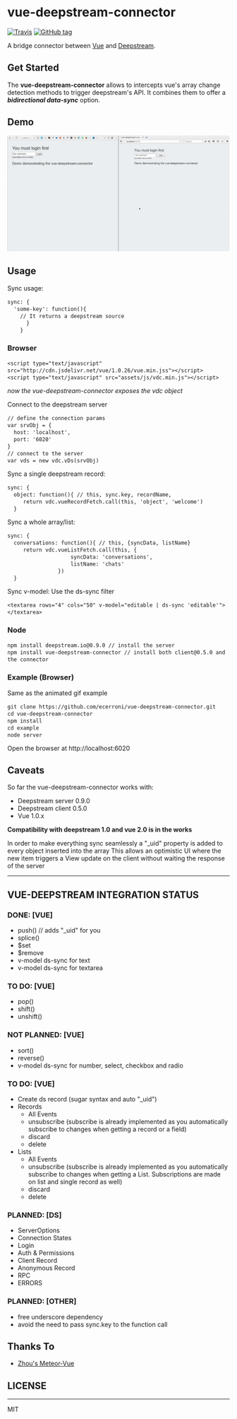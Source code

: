 # vue-deepstream-connector

[![Travis](https://img.shields.io/travis/ecerroni/vue-deepstream-connector.svg)](https://travis-ci.org/ecerroni/vue-deepstream-connector/builds)
[![GitHub tag](https://img.shields.io/github/tag/ecerroni/vue-deepstream-connector.svg)](https://github.com/ecerroni/vue-deepstream-connector/releases/tag/0.1.0)

A bridge connector between [Vue](http://vuejs.org) and [Deepstream](http://deepstream.io).

## Get Started
The __vue-deepstream-connector__ allows to intercepts vue's array change detection methods to trigger deepstream's API. It combines them to offer a ___bidirectional data-sync___ option.

## Demo
![Vue-DeepStream-Connector Demo](example/assets/img/vdc.gif)

## Usage

Sync usage:

    sync: {
      'some-key': function(){
        // It returns a deepstream source
          }
        }



### Browser

    <script type="text/javascript" src="http://cdn.jsdelivr.net/vue/1.0.26/vue.min.jss"></script>
    <script type="text/javascript" src="assets/js/vdc.min.js"></script>


_now the vue-deepstream-connector exposes the vdc object_

Connect to the deepstream server

    // define the connection params
    var srvObj = {
      host: 'localhost',
      port: '6020'
    }
    // connect to the server
    var vds = new vdc.vDs(srvObj)


Sync a single deepstream record:

    sync: {
      object: function(){ // this, sync.key, recordName,
         return vdc.vueRecordFetch.call(this, 'object', 'welcome')
      }


Sync a whole array/list:

    sync: {
      conversations: function(){ // this, {syncData, listName}
         return vdc.vueListFetch.call(this, {
                        syncData: 'conversations',
                        listName: 'chats'
                    })
      }


Sync v-model:
Use the ds-sync filter

    <textarea rows="4" cols="50" v-model="editable | ds-sync 'editable'"></textarea>



### Node

    npm install deepstream.io@0.9.0 // install the server
    npm install vue-deepstream-connector // install both client@0.5.0 and the connector


### Example (Browser)

Same as the animated gif example

    git clone https://github.com/ecerroni/vue-deepstream-connector.git
    cd vue-deepstream-connector
    npm install
    cd example
    node server
    
Open the browser at http://localhost:6020

## Caveats

So far the vue-deepstream-connector works with:
- Deepstream server 0.9.0
- Deepstream client 0.5.0
- Vue 1.0.x

__Compatibility with deepstream 1.0 and vue 2.0 is in the works__

In order to make everything sync seamlessly a "_uid" property is added to every object inserted into the array
This allows an optimistic UI where the new item triggers a View update on the client without waiting the response of the server

-----

## VUE-DEEPSTREAM INTEGRATION STATUS

### DONE: [VUE]
- push() // adds "_uid" for you
- splice()
- $set 
- $remove
- v-model ds-sync for text
- v-model ds-sync for textarea

### TO DO: [VUE]
- pop()
- shift()
- unshift()

### NOT PLANNED: [VUE]
- sort()
- reverse()
- v-model ds-sync for number, select, checkbox and radio


### TO DO: [VUE]
- Create ds record (sugar syntax and auto "_uid")
- Records
    -	All Events
    -	unsubscribe (subscribe is already implemented as you automatically subscribe to changes when getting a record or a field)
    -	discard
    -	delete
- Lists
    -  	All Events
    -	unsubscribe (subscribe is already implemented as you automatically subscribe to changes when getting a List. Subscriptions are made on list and single record as well)
    -  	discard
    -	delete

### PLANNED: [DS]
-	ServerOptions
- 	Connection States
-	Login
-	Auth & Permissions
-	Client Record
-	Anonymous Record
-	RPC
-	ERRORS

### PLANNED: [OTHER]
- free underscore dependency
- avoid the need to pass sync.key to the function call


## Thanks To
- [Zhou's Meteor-Vue](https://github.com/zhouzhuojie/meteor-vue)

## LICENSE
---

MIT